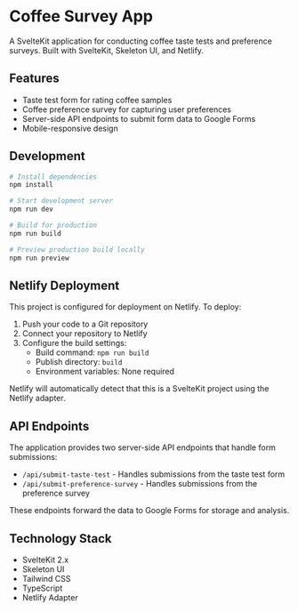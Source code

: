 # Coffee Survey App

A SvelteKit application for conducting coffee taste tests and preference surveys. Built with SvelteKit, Skeleton UI, and Netlify.

## Features

- Taste test form for rating coffee samples
- Coffee preference survey for capturing user preferences
- Server-side API endpoints to submit form data to Google Forms
- Mobile-responsive design

## Development

```bash
# Install dependencies
npm install

# Start development server
npm run dev

# Build for production
npm run build

# Preview production build locally
npm run preview
```

## Netlify Deployment

This project is configured for deployment on Netlify. To deploy:

1. Push your code to a Git repository
2. Connect your repository to Netlify
3. Configure the build settings:
   - Build command: `npm run build`
   - Publish directory: `build`
   - Environment variables: None required

Netlify will automatically detect that this is a SvelteKit project using the Netlify adapter.

## API Endpoints

The application provides two server-side API endpoints that handle form submissions:

- `/api/submit-taste-test` - Handles submissions from the taste test form
- `/api/submit-preference-survey` - Handles submissions from the preference survey

These endpoints forward the data to Google Forms for storage and analysis.

## Technology Stack

- SvelteKit 2.x
- Skeleton UI
- Tailwind CSS
- TypeScript
- Netlify Adapter 